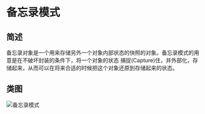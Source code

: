 # 备忘录模式
## 简述
备忘录对象是一个用来存储另外一个对象内部状态的快照的对象。备忘录模式的用意是在不破坏封装的条件下，将一个对象的状态
捕捉(Capture)住，并外部化，存储起来，从而可以在将来合适的时候把这个对象还原到存储起来的状态。

## 类图

![备忘录模式](https://github.com/lzh984294471/designPattern/raw/master/pics/memento.png)


